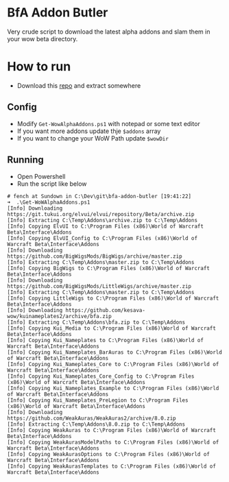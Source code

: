 # BfA Addon Butler

Very crude script to download the latest alpha addons and slam them in your wow beta directory.

# How to run

* Download this [repo](https://github.com/fenneh/bfa-addon-butler/archive/master.zip) and extract somewhere

## Config
* Modify `Get-WowAlphaAddons.ps1` with notepad or some text editor
* If you want more addons update  thje `$addons` array
* If you want to change your WoW Path update `$wowDir`

## Running

* Open Powershell
* Run the script like below
```
# fench at Sundown in C:\Dev\git\bfa-addon-butler [19:41:22]
➜  .\Get-WoWAlphaAddons.ps1
[Info] Downloading https://git.tukui.org/elvui/elvui/repository/Beta/archive.zip
[Info] Extracting C:\Temp\Addons\archive.zip to C:\Temp\Addons
[Info] Copying ElvUI to C:\Program Files (x86)\World of Warcraft Beta\Interface\Addons
[Info] Copying ElvUI_Config to C:\Program Files (x86)\World of Warcraft Beta\Interface\Addons
[Info] Downloading https://github.com/BigWigsMods/BigWigs/archive/master.zip
[Info] Extracting C:\Temp\Addons\master.zip to C:\Temp\Addons
[Info] Copying BigWigs to C:\Program Files (x86)\World of Warcraft Beta\Interface\Addons
[Info] Downloading https://github.com/BigWigsMods/LittleWigs/archive/master.zip
[Info] Extracting C:\Temp\Addons\master.zip to C:\Temp\Addons
[Info] Copying LittleWigs to C:\Program Files (x86)\World of Warcraft Beta\Interface\Addons
[Info] Downloading https://github.com/kesava-wow/kuinameplates2/archive/bfa.zip
[Info] Extracting C:\Temp\Addons\bfa.zip to C:\Temp\Addons
[Info] Copying Kui_Media to C:\Program Files (x86)\World of Warcraft Beta\Interface\Addons
[Info] Copying Kui_Nameplates to C:\Program Files (x86)\World of Warcraft Beta\Interface\Addons
[Info] Copying Kui_Nameplates_BarAuras to C:\Program Files (x86)\World of Warcraft Beta\Interface\Addons
[Info] Copying Kui_Nameplates_Core to C:\Program Files (x86)\World of Warcraft Beta\Interface\Addons
[Info] Copying Kui_Nameplates_Core_Config to C:\Program Files (x86)\World of Warcraft Beta\Interface\Addons
[Info] Copying Kui_Nameplates_Example to C:\Program Files (x86)\World of Warcraft Beta\Interface\Addons
[Info] Copying Kui_Nameplates_PreLegion to C:\Program Files (x86)\World of Warcraft Beta\Interface\Addons
[Info] Downloading https://github.com/WeakAuras/WeakAuras2/archive/8.0.zip
[Info] Extracting C:\Temp\Addons\8.0.zip to C:\Temp\Addons
[Info] Copying WeakAuras to C:\Program Files (x86)\World of Warcraft Beta\Interface\Addons
[Info] Copying WeakAurasModelPaths to C:\Program Files (x86)\World of Warcraft Beta\Interface\Addons
[Info] Copying WeakAurasOptions to C:\Program Files (x86)\World of Warcraft Beta\Interface\Addons
[Info] Copying WeakAurasTemplates to C:\Program Files (x86)\World of Warcraft Beta\Interface\Addons
```